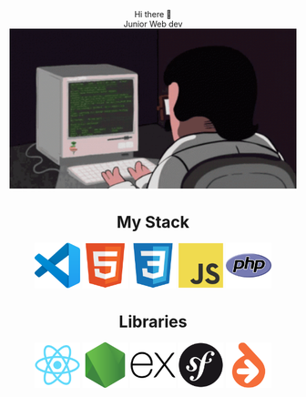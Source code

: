 <div id= header align= center>Hi there 👋
<div class= contentHeader align= center>Junior Web dev</div>
<div> <img src="figure/web dev.gif" alt="webdev"/></div>
</div>
<div class= webStack>
  <h1 class= titleMainLanguages align= center>My Stack</h1>
  <div class= webStackContent align= center content= inline>
    <img src="https://github.com/devicons/devicon/blob/master/icons/vscode/vscode-original.svg" alt= "VsCode" width= 80 height= 80/>
    <img src="https://github.com/devicons/devicon/blob/master/icons/html5/html5-original.svg" alt= "HTML" width= 80 height= 80/>
    <img src="https://github.com/devicons/devicon/blob/master/icons/css3/css3-original.svg" alt= "CSS" width= 80 height= 80/>
    <img src="https://github.com/devicons/devicon/blob/master/icons/javascript/javascript-original.svg" alt= "JavaScript" width= 80 height= 80/>
    <img src="https://github.com/devicons/devicon/blob/master/icons/php/php-original.svg" alt= "PHP" width= 80 height= 80/>
  </div>
  <div class= webStackLibrairies align= center>
  <h1 class= titleLibraries>Libraries</h1>
    <img src="https://github.com/devicons/devicon/blob/master/icons/react/react-original.svg" alt= "ReactJS" width= 80 height= 80/>
    <img src="https://github.com/devicons/devicon/blob/master/icons/nodejs/nodejs-original.svg" alt= "NodeJS" width= 80 height= 80/>
    <img src="https://github.com/devicons/devicon/blob/master/icons/express/express-original.svg" alt= "ExpressJS" width= 80 height= 80/>
    <img src="https://github.com/devicons/devicon/blob/master/icons/symfony/symfony-original.svg" alt= "Symfony" width= 80 height= 80/>
    <img src="https://github.com/devicons/devicon/blob/master/icons/doctrine/doctrine-original.svg" alt= "Doctrine" width= 80 height= 80/>
  </div>
</div>


<!--
**EBLOTTIN/EBLOTTIN** is a ✨ _special_ ✨ repository because its `README.md` (this file) appears on your GitHub profile.

Here are some ideas to get you started:

- 🔭 I’m currently working on ...
- 🌱 I’m currently learning ...
- 👯 I’m looking to collaborate on ...
- 🤔 I’m looking for help with ...
- 💬 Ask me about ...
- 📫 How to reach me: ...
- 😄 Pronouns: ...
- ⚡ Fun fact: ...
-->
